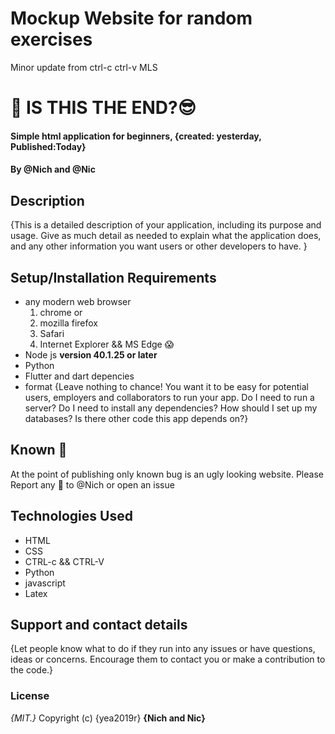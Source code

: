# Mockup Website for random exercises

Minor update from ctrl-c ctrl-v MLS


# :panda_face: IS THIS THE END?:sunglasses:

#### Simple html application for beginners, {created: yesterday, Published:Today}
#### By **@Nich and @Nic**
## Description
{This is a detailed description of your application, including its purpose and usage.  Give as much detail as needed to explain what the application does, and any other information you want users or other developers to have. }
## Setup/Installation Requirements
* any modern web browser
   1. chrome or
   2. mozilla firefox
   3. Safari
   4. Internet Explorer && MS Edge :scream:
* Node js **version 40.1.25 or later**
* Python
* Flutter and dart depencies
* format
{Leave nothing to chance! You want it to be easy for potential users, employers and collaborators to run your app. Do I need to run a server? Do I need to install any dependencies? How should I set up my databases? Is there other code this app depends on?}
## Known :bug:
At the point of publishing only known bug is an ugly looking website.
Please Report any :bug: to @Nich or open an issue
## Technologies Used
  - HTML
  - CSS
  - CTRL-c && CTRL-V
  - Python
  - javascript
  - Latex
## Support and contact details
{Let people know what to do if they run into any issues or have questions, ideas or concerns.  Encourage them to contact you or make a contribution to the code.}
### License
*{MIT.}*
Copyright (c) {yea2019r} **{Nich and Nic}**